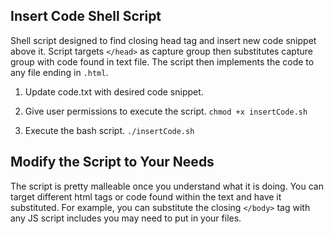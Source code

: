 ## Insert Code Shell Script
Shell script designed to find closing head tag and insert new code snippet above it. Script targets `</head>` as capture group then substitutes capture group with code found in text file. The script then implements the code to any file ending in `.html`.

1. Update code.txt with desired code snippet.

2. Give user permissions to execute the script.
  `chmod +x insertCode.sh`

3. Execute the bash script.
  `./insertCode.sh`

## Modify the Script to Your Needs

The script is pretty malleable once you understand what it is doing. You can target different html tags or code found within the text and have it substituted. For example, you can substitute the closing `</body>` tag with any JS script includes you may need to put in your files.
